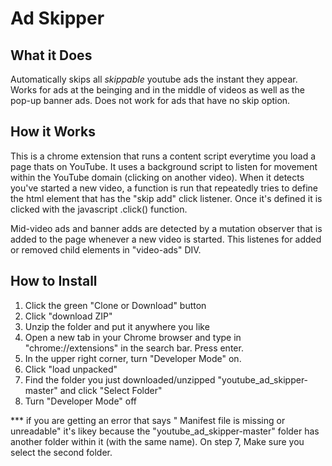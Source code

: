 # Ad Skipper
## What it Does
Automatically skips all *skippable* youtube ads the instant they appear. Works for ads at the beinging and in the middle of videos as well as the pop-up banner ads. Does not work for ads that have no skip option.
## How it Works
This is a chrome extension that runs a content script everytime you load a page thats on YouTube. It uses a background script to listen for movement within the YouTube domain (clicking on another video). When it detects you've started a new video, a function is run that repeatedly tries to define the html element that has the "skip add" click listener. Once it's defined it is clicked with the javascript .click() function. 

Mid-video ads and banner adds are detected by a mutation observer that is added to the page whenever a new video is started. This listenes for added or removed child elements in "video-ads" DIV. 

## How to Install

1)  Click the green "Clone or Download" button
2)  Click "download ZIP"
3)  Unzip the folder and put it anywhere you like
4)  Open a new tab in your Chrome browser and type in "chrome://extensions" in the search bar. Press enter.
5)  In the upper right corner, turn "Developer Mode" on. 
6)  Click "load unpacked"
7)  Find the folder you just downloaded/unzipped "youtube_ad_skipper-master" and click "Select Folder"
8)  Turn "Developer Mode" off

\*** if you are getting an error that says "
Manifest file is missing or unreadable" it's likey because the "youtube_ad_skipper-master" folder has another folder within it (with the same name). On step 7, Make sure you select the second folder.
